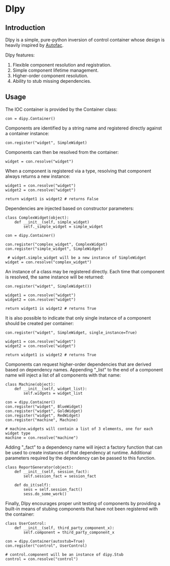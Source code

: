 DIpy
====

Introduction
------------

DIpy is a simple, pure-python inversion of control container whose design is heavily inspired by [Autofac](http://code.google.com/p/autofac/ "Autofac Homepage"). 

DIpy features:

1. Flexible component resolution and registration.
2. Simple component lifetime management.
3. Higher-order component resolution.
4. Ability to stub missing dependencies.

Usage
-----

The IOC container is provided by the Container class:

	con = dipy.Container()
	
Components are identified by a string name and registered directly against a container instance:

	con.register("widget", SimpleWidget)
	
Components can then be resolved from the container:

	widget = con.resolve("widget")

When a component is registered via a type, resolving that component always returns a new instance:

	widget1 = con.resolve("widget")
	widget2 = con.resolve("widget")
	
	return widget1 is widget2 # returns False

Dependencies are injected based on constructor parameters:

	class ComplexWidget(object):
		def __init__(self, simple_widget)
			self._simple_widget = simple_widget
	
	con = dipy.Container()
	
	con.register("complex_widget", ComplexWidget)
	con.register("simple_widget", SimpleWidget)
	
	 # widget.simple_widget will be a new instance of SimpleWidget
	widget = con.resolve("complex_widget")
	
An instance of a class may be registered directly. Each time that component is resolved, the same instance will be returned:

	con.register("widget", SimpleWidget())
	
	widget1 = con.resolve("widget")
	widget2 = con.resolve("widget")
	
	return widget1 is widget2 # returns True

It is also possible to indicate that only single instance of a component should be created per container:

	con.register("widget", SimpleWidget, single_instance=True)

	widget1 = con.resolve("widget")
	widget2 = con.resolve("widget")

	return widget1 is widget2 # returns True

Components can request higher-order dependencies that are derived based on dependency names. Appending "_list" to the end of a component name will inject a list of all components with that name:

	class Machine(object):
		def __init__(self, widget_list):
			self.widgets = widget_list
	
	con = dipy.Container()
	con.register("widget", BlueWidget)
	con.register("widget", GoldWidget)
	con.register("widget", RedWidget)
	con.register("machine", Machine)
	
	# machine.widgets will contain a list of 3 elements, one for each widget type
	machine = con.resolve("machine")

Adding "_fact" to a dependency name will inject a factory function that can be used to create instances of that dependency at runtime. Additional parameters required by the dependency can be passed to this function.

	class ReportGenerator(object):
		def __init__(self, session_fact):
			self.session_fact = session_fact

		def do_it(self):
			sess = self.session_fact()
			sess.do_some_work()

Finally, DIpy encourages proper unit testing of components by providing a built-in means of stubing components that have not been registered with the container:

	class UserControl:
		def __init__(self, third_party_component_x):
			self.component = third_party_component_x
	
	con = dipy.Container(autostub=True)
	con.register("control", UserControl)
	
	# control.component will be an instance of dipy.Stub
	control = con.resolve("control")

